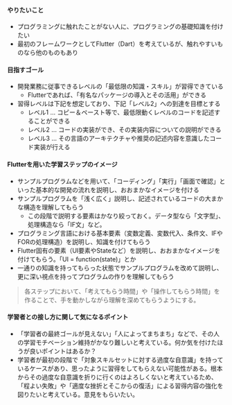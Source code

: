 #### やりたいこと
- プログラミングに触れたことがない人に、プログラミングの基礎知識を付けたい
- 最初のフレームワークとしてFlutter（Dart）を考えているが、触れやすいものなら他のものもあり

#### 目指すゴール
- 開発業務に従事できるレベルの「最低限の知識・スキル」が習得できている
  - Flutterであれば、「有名なパッケージの導入とその活用」ができる
- 習得レベルは下記を想定しており、下記「レベル2」への到達を目標とする
  - レベル1 ... コピー＆ペースト等で、最低限動くレベルのコードを記述することができる
  - レベル2 ... コードの実装ができ、その実装内容についての説明ができる
  - レベル3 ... その言語のアーキテクチャや推奨の記述内容を意識したコード実装が行える

#### Flutterを用いた学習ステップのイメージ
- サンプルプログラムなどを用いて、「コーディング」「実行」「画面で確認」といった基本的な開発の流れを説明し、おおまかなイメージを付ける
- サンプルプログラムを「浅く広く」説明し、記述されているコードの大まかな構造を理解してもらう
  - この段階で説明する要素はかなり絞っておく。データ型なら「文字型」、処理構造なら「IF文」など。
- プログラミング言語における基本要素（変数定義、変数代入、条件文、IFやFORの処理構造）を説明し、知識を付けてもらう
- Flutter固有の要素（UI要素やStateなど）を説明し、おおまかなイメージを付けてもらう。「UI = function(state)」とか
- 一通りの知識を持ってもらった状態でサンプルプログラムを改めて説明し、更に深い視点を持ってプログラムの作りを理解してもらう

> 各ステップにおいて、「考えてもらう時間」や「操作してもらう時間」を作ることで、手を動かしながら理解を深めてもらうようにする。

#### 学習者との接し方に関して気になるポイント
- 「学習者の最終ゴールが見えない」「人によってまちまち」などで、その人の学習モチベーション維持がかなり難しいと考えている。何か気を付けたほうが良いポイントはあるか？
- 学習者が最初の段階で「対象スキルセットに対する過度な自意識」を持っているケースがあり、思ったように習得をしてもらえない可能性がある。根本からその過度な自意識を折りに行くのはよろしくないと考えているため、「程よい失敗」や「適度な挫折とそこからの復活」による習得内容の強化を図りたいと考えている。意見をもらいたい。
